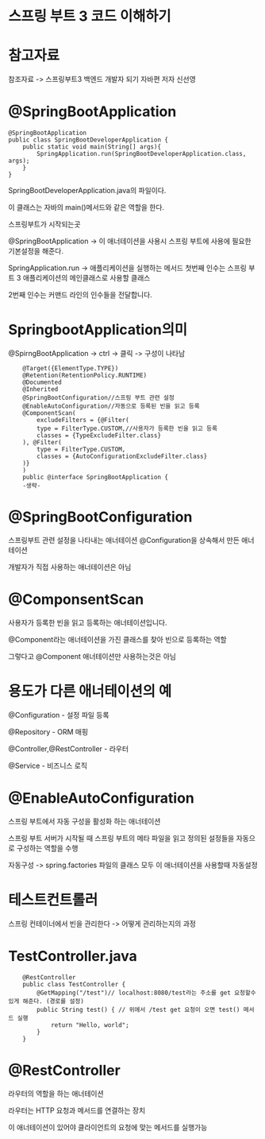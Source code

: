 스프링 부트 3 코드 이해하기
===

참고자료
===

참조자료 -> 스프링부트3 백엔드 개발자 되기 자바편 저자 신선영

@SpringBootApplication
====

    @SpringBootApplication
    public class SpringBootDeveloperApplication {
        public static void main(String[] args){
            SpringApplication.run(SpringBootDeveloperApplication.class, args);
        }
    }

SpringBootDeveloperApplication.java의 파일이다.

이 클래스는 자바의 main()메서드와 같은 역할을 한다.

스프링부트가 시작되는곳

@SpringBootApplication -> 이 애너테이션을 사용시 스프링 부트에 사용에 필요한 기본설정을 해준다.

 SpringApplication.run -> 애플리케이션을 실행하는 메서드 첫번째 인수는 스프링 부트 3 애플리케이션의 메인클래스로 사용할 클래스

 2번째 인수는 커맨드 라인의 인수들을 전달합니다.

 SpringbootApplication의미
 ===

 @SpirngBootApplication -> ctrl -> 클릭 -> 구성이 나타남


        @Target({ElementType.TYPE})
        @Retention(RetentionPolicy.RUNTIME)
        @Documented
        @Inherited
        @SpringBootConfiguration//스프링 부트 관련 설정
        @EnableAutoConfiguration//자동으로 등록된 빈을 읽고 등록
        @ComponentScan(
            excludeFilters = {@Filter(
            type = FilterType.CUSTOM,//사용자가 등록한 빈을 읽고 등록
            classes = {TypeExcludeFilter.class}
        ), @Filter(
            type = FilterType.CUSTOM,
            classes = {AutoConfigurationExcludeFilter.class}
        )}
        )
        public @interface SpringBootApplication {
        -생략-

@SpringBootConfiguration
===

스프링부트 관련 설정을 나타내는 애너테이션  @Configuration을 상속해서 만든 애너테이션

개발자가 직접 사용하는 애너테이션은 아님


@ComponsentScan
===

사용자가 등록한 빈을 읽고 등록하는 애너테이션입니다.

@Component라는 애너테이션을 가진 클래스를 찾아 빈으로 등록하는 역할

그렇다고 @Component 애너테이션만 사용하는것은 아님


용도가 다른 애너테이션의 예
==

@Configuration - 설정 파일 등록

@Repository - ORM 매핑

@Controller,@RestController - 라우터

@Service - 비즈니스 로직


@EnableAutoConfiguration
===

스프링 부트에서 자동 구성을 활성화 하는 애너테이션

스프링 부트 서버가 시작될 때 스프링 부트의 메타 파일을 읽고 정의된 설정들을 자동으로 구성하는 역할을 수행

자동구성 -> spring.factories 파일의 클래스 모두 이 애너테이션을 사용할때 자동설정

테스트컨트롤러
===

스프링 컨테이너에서 빈을 관리한다 -> 어떻게 관리하는지의 과정


TestController.java
===

        @RestController
        public class TestController {
            @GetMapping("/test")// localhost:8080/test라는 주소를 get 요청할수있게 해준다. (경로를 설정)
            public String test() { // 위에서 /test get 요청이 오면 test() 메서드 실행
                return "Hello, world";
            }
        }

@RestController
===

라우터의 역할을 하는 애너테이션 

라우터는 HTTP 요청과 메서드를 연결하는 장치

이 애너테이션이 있어야 클라이언트의 요청에 맞는 메서드를 실행가능













        



        
